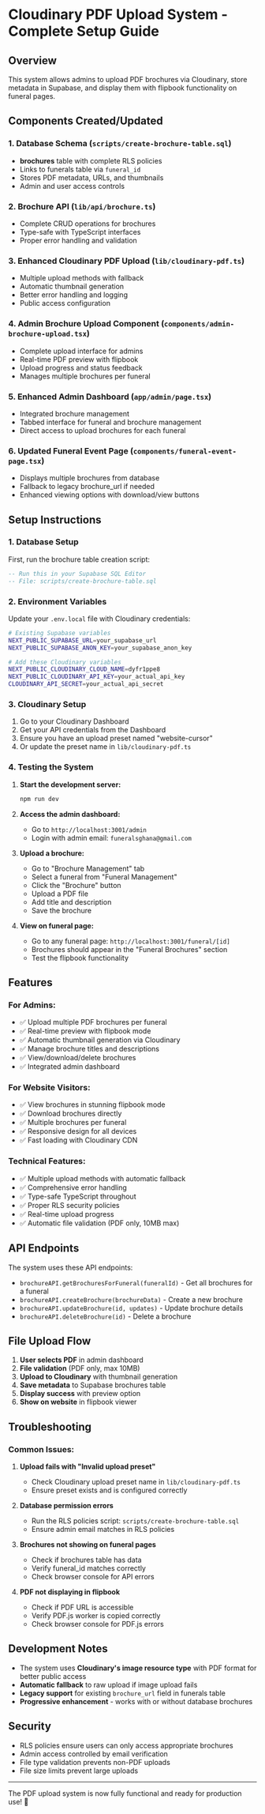 # Cloudinary PDF Upload System - Complete Setup Guide

## Overview

This system allows admins to upload PDF brochures via Cloudinary, store metadata in Supabase, and display them with flipbook functionality on funeral pages.

## Components Created/Updated

### 1. Database Schema (`scripts/create-brochure-table.sql`)
- **brochures** table with complete RLS policies
- Links to funerals table via `funeral_id`
- Stores PDF metadata, URLs, and thumbnails
- Admin and user access controls

### 2. Brochure API (`lib/api/brochure.ts`)
- Complete CRUD operations for brochures
- Type-safe with TypeScript interfaces
- Proper error handling and validation

### 3. Enhanced Cloudinary PDF Upload (`lib/cloudinary-pdf.ts`)
- Multiple upload methods with fallback
- Automatic thumbnail generation
- Better error handling and logging
- Public access configuration

### 4. Admin Brochure Upload Component (`components/admin-brochure-upload.tsx`)
- Complete upload interface for admins
- Real-time PDF preview with flipbook
- Upload progress and status feedback
- Manages multiple brochures per funeral

### 5. Enhanced Admin Dashboard (`app/admin/page.tsx`)
- Integrated brochure management
- Tabbed interface for funeral and brochure management
- Direct access to upload brochures for each funeral

### 6. Updated Funeral Event Page (`components/funeral-event-page.tsx`)
- Displays multiple brochures from database
- Fallback to legacy brochure_url if needed
- Enhanced viewing options with download/view buttons

## Setup Instructions

### 1. Database Setup

First, run the brochure table creation script:

```sql
-- Run this in your Supabase SQL Editor
-- File: scripts/create-brochure-table.sql
```

### 2. Environment Variables

Update your `.env.local` file with Cloudinary credentials:

```bash
# Existing Supabase variables
NEXT_PUBLIC_SUPABASE_URL=your_supabase_url
NEXT_PUBLIC_SUPABASE_ANON_KEY=your_supabase_anon_key

# Add these Cloudinary variables
NEXT_PUBLIC_CLOUDINARY_CLOUD_NAME=dyfr1ppe8
NEXT_PUBLIC_CLOUDINARY_API_KEY=your_actual_api_key
CLOUDINARY_API_SECRET=your_actual_api_secret
```

### 3. Cloudinary Setup

1. Go to your Cloudinary Dashboard
2. Get your API credentials from the Dashboard
3. Ensure you have an upload preset named "website-cursor" 
4. Or update the preset name in `lib/cloudinary-pdf.ts`

### 4. Testing the System

1. **Start the development server:**
   ```bash
   npm run dev
   ```

2. **Access the admin dashboard:**
   - Go to `http://localhost:3001/admin`
   - Login with admin email: `funeralsghana@gmail.com`

3. **Upload a brochure:**
   - Go to "Brochure Management" tab
   - Select a funeral from "Funeral Management" 
   - Click the "Brochure" button
   - Upload a PDF file
   - Add title and description
   - Save the brochure

4. **View on funeral page:**
   - Go to any funeral page: `http://localhost:3001/funeral/[id]`
   - Brochures should appear in the "Funeral Brochures" section
   - Test the flipbook functionality

## Features

### For Admins:
- ✅ Upload multiple PDF brochures per funeral
- ✅ Real-time preview with flipbook mode
- ✅ Automatic thumbnail generation via Cloudinary
- ✅ Manage brochure titles and descriptions
- ✅ View/download/delete brochures
- ✅ Integrated admin dashboard

### For Website Visitors:
- ✅ View brochures in stunning flipbook mode
- ✅ Download brochures directly
- ✅ Multiple brochures per funeral
- ✅ Responsive design for all devices
- ✅ Fast loading with Cloudinary CDN

### Technical Features:
- ✅ Multiple upload methods with automatic fallback
- ✅ Comprehensive error handling
- ✅ Type-safe TypeScript throughout
- ✅ Proper RLS security policies
- ✅ Real-time upload progress
- ✅ Automatic file validation (PDF only, 10MB max)

## API Endpoints

The system uses these API endpoints:

- `brochureAPI.getBrochuresForFuneral(funeralId)` - Get all brochures for a funeral
- `brochureAPI.createBrochure(brochureData)` - Create a new brochure
- `brochureAPI.updateBrochure(id, updates)` - Update brochure details
- `brochureAPI.deleteBrochure(id)` - Delete a brochure

## File Upload Flow

1. **User selects PDF** in admin dashboard
2. **File validation** (PDF only, max 10MB)
3. **Upload to Cloudinary** with thumbnail generation
4. **Save metadata** to Supabase brochures table
5. **Display success** with preview option
6. **Show on website** in flipbook viewer

## Troubleshooting

### Common Issues:

1. **Upload fails with "Invalid upload preset"**
   - Check Cloudinary upload preset name in `lib/cloudinary-pdf.ts`
   - Ensure preset exists and is configured correctly

2. **Database permission errors**
   - Run the RLS policies script: `scripts/create-brochure-table.sql`
   - Ensure admin email matches in RLS policies

3. **Brochures not showing on funeral pages**
   - Check if brochures table has data
   - Verify funeral_id matches correctly
   - Check browser console for API errors

4. **PDF not displaying in flipbook**
   - Check if PDF URL is accessible
   - Verify PDF.js worker is copied correctly
   - Check browser console for PDF.js errors

## Development Notes

- The system uses **Cloudinary's image resource type** with PDF format for better public access
- **Automatic fallback** to raw upload if image upload fails
- **Legacy support** for existing `brochure_url` field in funerals table
- **Progressive enhancement** - works with or without database brochures

## Security

- RLS policies ensure users can only access appropriate brochures
- Admin access controlled by email verification
- File type validation prevents non-PDF uploads
- File size limits prevent large uploads

---

The PDF upload system is now fully functional and ready for production use! 🎉

